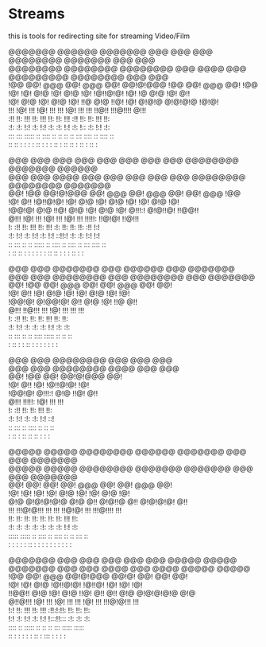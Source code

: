 # Streams
this is tools for redirecting site for streaming Video/Film

                                                                              
 @@@@@@@   @@@@@@   @@@@@@@   @@@  @@@  @@@   @@@@@@@@     @@@@@@@   @@@ @@@  
@@@@@@@@  @@@@@@@@  @@@@@@@@  @@@  @@@@ @@@  @@@@@@@@@     @@@@@@@@  @@@ @@@  
!@@       @@!  @@@  @@!  @@@  @@!  @@!@!@@@  !@@           @@!  @@@  @@! !@@  
!@!       !@!  @!@  !@!  @!@  !@!  !@!!@!@!  !@!           !@   @!@  !@! @!!  
!@!       @!@  !@!  @!@  !@!  !!@  @!@ !!@!  !@! @!@!@     @!@!@!@    !@!@!   
!!!       !@!  !!!  !@!  !!!  !!!  !@!  !!!  !!! !!@!!     !!!@!!!!    @!!!   
:!!       !!:  !!!  !!:  !!!  !!:  !!:  !!!  :!!   !!:     !!:  !!!    !!:    
:!:       :!:  !:!  :!:  !:!  :!:  :!:  !:!  :!:   !::     :!:  !:!    :!:    
 ::: :::  ::::: ::   :::: ::   ::   ::   ::   ::: ::::      :: ::::     ::    
 :: :: :   : :  :   :: :  :   :    ::    :    :: :: :      :: : ::      :     
                                                                              
                                                                      
@@@  @@@  @@@  @@@  @@@  @@@  @@@  @@@  @@@@@@@@  @@@@@@@    @@@@@@   
@@@  @@@  @@@@ @@@  @@@  @@@  @@@  @@@  @@@@@@@@  @@@@@@@@  @@@@@@@   
@@!  !@@  @@!@!@@@  @@!  @@@  @@!  @@@  @@!       @@!  @@@  !@@       
!@!  @!!  !@!!@!@!  !@!  @!@  !@!  @!@  !@!       !@!  @!@  !@!       
 !@@!@!   @!@ !!@!  @!@  !@!  @!@  !@!  @!!!:!    @!@!!@!   !!@@!!    
  @!!!    !@!  !!!  !@!  !!!  !@!  !!!  !!!!!:    !!@!@!     !!@!!!   
 !: :!!   !!:  !!!  !!:  !!!  :!:  !!:  !!:       !!: :!!        !:!  
:!:  !:!  :!:  !:!  :!:  !:!   ::!!:!   :!:       :!:  !:!      !:!   
 ::  :::   ::   ::  ::::: ::    ::::     :: ::::  ::   :::  :::: ::   
 :   ::   ::    :    : :  :      :      : :: ::    :   : :  :: : :    
                                                                      
                                                      
@@@  @@@  @@@@@@@   @@@        @@@@@@   @@@  @@@@@@@  
@@@  @@@  @@@@@@@@  @@@       @@@@@@@@  @@@  @@@@@@@  
@@!  !@@  @@!  @@@  @@!       @@!  @@@  @@!    @@!    
!@!  @!!  !@!  @!@  !@!       !@!  @!@  !@!    !@!    
 !@@!@!   @!@@!@!   @!!       @!@  !@!  !!@    @!!    
  @!!!    !!@!!!    !!!       !@!  !!!  !!!    !!!    
 !: :!!   !!:       !!:       !!:  !!!  !!:    !!:    
:!:  !:!  :!:        :!:      :!:  !:!  :!:    :!:    
 ::  :::   ::        :: ::::  ::::: ::   ::     ::    
 :   ::    :        : :: : :   : :  :   :       :     
                                                      
                                               
@@@  @@@  @@@@@@@@  @@@  @@@              @@@  
@@@  @@@  @@@@@@@@  @@@@ @@@             @@@   
@@!  !@@  @@!       @@!@!@@@            @@!    
!@!  @!!  !@!       !@!!@!@!           !@!     
 !@@!@!   @!!!:!    @!@ !!@!          @!!      
  @!!!    !!!!!:    !@!  !!!         !!!       
 !: :!!   !!:       !!:  !!!        !!:        
:!:  !:!  :!:       :!:  !:!       ::!         
 ::  :::   :: ::::   ::   ::       ::          
 :   ::   : :: ::   ::    :      : :           
                                               
                                                                        
@@@@@             @@@@@  @@@@@@@@  @@@@@@   @@@@@@@  @@@  @@@  @@@@@@@  
@@@@@             @@@@@  @@@@@@@@  @@@@@@@  @@@@@@@  @@@  @@@  @@@@@@@  
@@!       @@!       @@!       @@!      @@@    @@!    @@!  @@@    @@!    
!@!       !@!       !@!      !@!       @!@    !@!    !@!  @!@    !@!    
@!@    @!@!@!@!@    @!@     @!!    @!@!!@     @!!    @!@!@!@!    @!!    
!!!    !!!@!@!!!    !!!    !!!     !!@!@!     !!!    !!!@!!!!    !!!    
!!:       !!:       !!:   !!:          !!:    !!:    !!:  !!!    !!:    
:!:       :!:       :!:  :!:           :!:    :!:    :!:  !:!    :!:    
:::::             :::::   :: ::::  :: ::::     ::    ::   :::     ::    
 : :               : :   : :: : :   : : :      :      :   : :     :     
                                                                        
                                                                 
@@@@@@@  @@@  @@@  @@@  @@@       @@@   @@@@@             @@@@@  
@@@@@@@  @@@  @@@  @@@@ @@@      @@@@   @@@@@             @@@@@  
!@@      @@!  @@@  @@!@!@@@     @@!@!   @@!       @@!       @@!  
!@!      !@!  @!@  !@!!@!@!    !@!!@!   !@!       !@!       !@!  
!!@@!!   @!@  !@!  @!@ !!@!   @!! @!!   @!@    @!@!@!@!@    @!@  
@!!@!!!  !@!  !!!  !@!  !!!  !!!  !@!   !!!    !!!@!@!!!    !!!  
    !:!  !!:  !!!  !!:  !!!  :!!:!:!!:  !!:       !!:       !!:  
    !:!  :!:  !:!  :!:  !:!  !:::!!:::  :!:       :!:       :!:  
:::: ::  ::::: ::   ::   ::       :::   :::::             :::::  
:: : :    : :  :   ::    :        :::    : :               : :   
                                                                 

